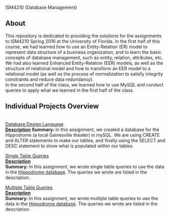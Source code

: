 ISM4210 (Database Management)

## About
This repository is dedicated to providing the solutions for the assignments to ISM4210 Spring 2016 at the University of Florida. In the first half of this course, we had learned how to use an Entity-Relation (ER) model to represent data structure of a business organization, and to learn the basic concepts of database management, such as entity, relation, attributes, etc. We had also learned Enhanced Entity-Relation (EER) models, as well as the structure of relational model and how to transform an EER model to a relational model (as well as the process of normalization to satisfy integrity constraints and reduce data redundancy). <br>
In the second half of the class, we learned how to use MySQL and conduct queries to apply what we learned in the first half of the class. 
## Individual Projects Overview
<br>[Database Design Language](IP3/IP3_SQLDDL.sql)
<br>[<b>Description</b>](IP3/ISM4210_IP3.pdf)
<b>Summary: </b> In this assignment, we created a database for the Hippodrome (a local Gainesville theater) in mySQL. We are using CREATE and ALTER statements to make our tables, and finally using the SELECT and DESC statement to show what is populated within our tables.

[Single Table Queries](IP4/IP4_SingleTableQueries.sql)
<br>[<b>Description</b>](IP4/ISM4210_IP4.pdf)
<br><b>Summary: </b> In this assignment, we wrote single table queries to use the data in the [Hippodrome database](TheHipp.sql). The queries we wrote are listed in the description.

[Multiple Table Queries](IP5/IP5Code.sql)
<br>[<b>Description</b>](IP5/ISM4210_IP5.pdf)
<br><b>Summary: </b> In this assignment, we wrote multiple table queries to use the data in the [Hippodrome database](TheHipp.sql). The queries we wrote are listed in the description.
